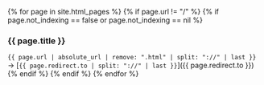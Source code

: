{% for page in site.html_pages %}
{% if page.url != "/" %}
{% if page.not_indexing == false or page.not_indexing == nil %}
### {{ page.title }}
`{{ page.url | absolute_url | remove: ".html" | split: "://" | last }}` -> [`{{ page.redirect.to | split: "://" | last }}`]({{ page.redirect.to }})
{% endif %}
{% endif %}
{% endfor %}